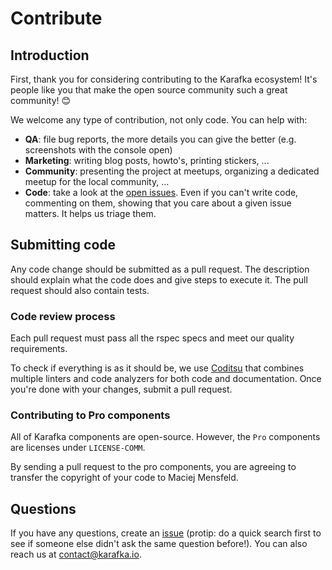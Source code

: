 # Contribute

## Introduction

First, thank you for considering contributing to the Karafka ecosystem! It's people like you that make the open source community such a great community! 😊

We welcome any type of contribution, not only code. You can help with:
- **QA**: file bug reports, the more details you can give the better (e.g. screenshots with the console open)
- **Marketing**: writing blog posts, howto's, printing stickers, ...
- **Community**: presenting the project at meetups, organizing a dedicated meetup for the local community, ...
- **Code**: take a look at the [open issues](https://github.com/karafka/karafka/issues). Even if you can't write code, commenting on them, showing that you care about a given issue matters. It helps us triage them.

## Submitting code

Any code change should be submitted as a pull request. The description should explain what the code does and give steps to execute it. The pull request should also contain tests.

### Code review process

Each pull request must pass all the rspec specs and meet our quality requirements.

To check if everything is as it should be, we use [Coditsu](https://coditsu.io) that combines multiple linters and code analyzers for both code and documentation. Once you're done with your changes, submit a pull request.

### Contributing to Pro components

All of Karafka components are open-source. However, the `Pro` components are licenses under `LICENSE-COMM`.

By sending a pull request to the pro components, you are agreeing to transfer the copyright of your code to Maciej Mensfeld.

## Questions

If you have any questions, create an [issue](https://github.com/karafka/karafka/issues) (protip: do a quick search first to see if someone else didn't ask the same question before!).
You can also reach us at contact@karafka.io.
